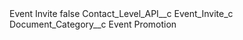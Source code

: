 <?xml version="1.0" encoding="UTF-8"?>
<CustomMetadata xmlns="http://soap.sforce.com/2006/04/metadata" xmlns:xsi="http://www.w3.org/2001/XMLSchema-instance" xmlns:xsd="http://www.w3.org/2001/XMLSchema">
    <label>Event Invite</label>
    <protected>false</protected>
    <values>
        <field>Contact_Level_API__c</field>
        <value xsi:type="xsd:string">Event_Invite_c</value>
    </values>
    <values>
        <field>Document_Category__c</field>
        <value xsi:type="xsd:string">Event Promotion</value>
    </values>
</CustomMetadata>
